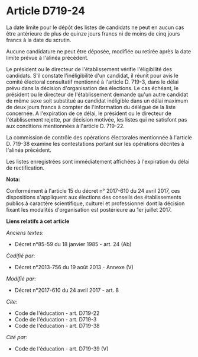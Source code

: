 # Article D719-24

La date limite pour le dépôt des listes de candidats ne peut en aucun cas être antérieure de plus de quinze jours francs ni
de moins de cinq jours francs à la date du scrutin.

Aucune candidature ne peut être déposée, modifiée ou retirée après la date limite prévue à l'alinéa précédent.

Le président ou le directeur de l'établissement vérifie l'éligibilité des candidats. S'il constate l'inéligibilité d'un
candidat, il réunit pour avis le comité électoral consultatif mentionné à l'article D. 719-3, dans le délai prévu dans la
décision d'organisation des élections. Le cas échéant, le président ou le directeur de l'établissement demande qu'un autre
candidat de même sexe soit substitué au candidat inéligible dans un délai maximum de deux jours francs à compter de
l'information du délégué de la liste concernée. A l'expiration de ce délai, le président ou le directeur de l'établissement
rejette, par décision motivée, les listes qui ne satisfont pas aux conditions mentionnées à l'article D. 719-22.

La commission de contrôle des opérations électorales mentionnée à l'article D. 719-38 examine les contestations portant sur
les opérations décrites à l'alinéa précédent.

Les listes enregistrées sont immédiatement affichées à l'expiration du délai de rectification.

**Nota:**

Conformément à l'article 15 du décret n° 2017-610 du 24 avril 2017, ces dispositions s'appliquent aux élections des conseils
des établissements publics à caractère scientifique, culturel et professionnel dont la décision fixant les modalités
d'organisation est postérieure au 1er juillet 2017.

**Liens relatifs à cet article**

_Anciens textes_:

  - Décret n°85-59 du 18 janvier 1985 - art. 24 (Ab)

_Codifié par_:

  - Décret n°2013-756 du 19 août 2013 -  Annexe (V)

_Modifié par_:

  - Décret n°2017-610 du 24 avril 2017 - art. 8

_Cite_:

  - Code de l'éducation - art. D719-22
  - Code de l'éducation - art. D719-3
  - Code de l'éducation - art. D719-38

_Cité par_:

  - Code de l'éducation - art. D719-39 (V)
